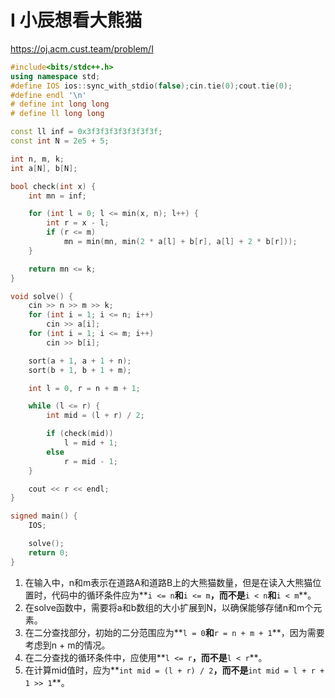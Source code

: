 # I 小辰想看大熊猫

https://oj.acm.cust.team/problem/I

```cpp
#include<bits/stdc++.h>
using namespace std;
#define IOS ios::sync_with_stdio(false);cin.tie(0);cout.tie(0);
#define endl '\n' 
# define int long long 
# define ll long long

const ll inf = 0x3f3f3f3f3f3f3f3f;
const int N = 2e5 + 5;

int n, m, k;
int a[N], b[N];

bool check(int x) {
    int mn = inf;

    for (int l = 0; l <= min(x, n); l++) {
        int r = x - l;
        if (r <= m)
            mn = min(mn, min(2 * a[l] + b[r], a[l] + 2 * b[r]));
    }

    return mn <= k;
}

void solve() {
    cin >> n >> m >> k;
    for (int i = 1; i <= n; i++)
        cin >> a[i];
    for (int i = 1; i <= m; i++)
        cin >> b[i];

    sort(a + 1, a + 1 + n);
    sort(b + 1, b + 1 + m);

    int l = 0, r = n + m + 1;

    while (l <= r) {
        int mid = (l + r) / 2;

        if (check(mid))
            l = mid + 1;
        else
            r = mid - 1;
    }

    cout << r << endl;
}

signed main() {
    IOS;

    solve();
    return 0;
}
```

1. 在输入中，n和m表示在道路A和道路B上的大熊猫数量，但是在读入大熊猫位置时，代码中的循环条件应为**`i <= n`**和**`i <= m`**，而不是**`i < n`**和**`i < m`**。
2. 在solve函数中，需要将a和b数组的大小扩展到N，以确保能够存储n和m个元素。
3. 在二分查找部分，初始的二分范围应为**`l = 0`**和**`r = n + m + 1`**，因为需要考虑到n + m的情况。
4. 在二分查找的循环条件中，应使用**`l <= r`**，而不是**`l < r`**。
5. 在计算mid值时，应为**`int mid = (l + r) / 2`**，而不是**`int mid = l + r + 1 >> 1`**。